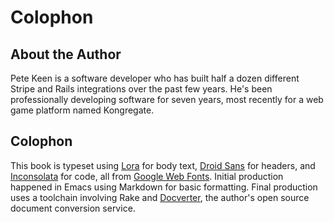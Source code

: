 [colophon-Inconsolata]: http://www.google.com/fonts/specimen/Inconsolata
[colophon-Lora]: http://www.google.com/fonts/specimen/Lora
[colophon-Droid Sans]: http://www.google.com/fonts/specimen/Droid%20Sans
[colophon-Google Web Fonts]: http://www.google.com/webfonts
[colophon-Docverter]: http://www.docverter.com

# Colophon

## About the Author

Pete Keen is a software developer who has built half a dozen different Stripe and Rails integrations over the past few years. He's been professionally developing software for seven years, most recently for a web game platform named Kongregate.

## Colophon

This book is typeset using [Lora][colophon-Lora] for body text, [Droid Sans][colophon-Droid Sans] for headers, and [Inconsolata][colophon-Inconsolata] for code, all from [Google Web Fonts][colophon-Google Web Fonts]. Initial production happened in Emacs using Markdown for basic formatting. Final production uses a toolchain involving Rake and [Docverter][colophon-Docverter], the author's open source document conversion service.
